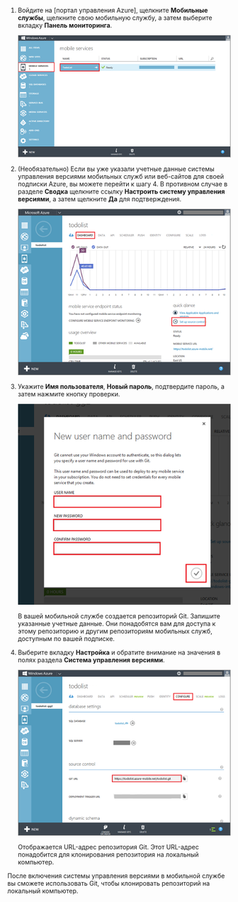 ﻿
1. Войдите на [портал управления Azure], щелкните **Мобильные службы**, щелкните свою мобильную службу, а затем выберите вкладку **Панель мониторинга**.

	![Select your mobile service](./media/mobile-services-enable-source-control/mobile-services-selection.png)

2. (Необязательно) Если вы уже указали учетные данные системы управления версиями мобильных служб или веб-сайтов для своей подписки Azure, вы можете перейти к шагу 4. В противном случае в разделе **Сводка** щелкните ссылку **Настроить систему управления версиями**, а затем щелкните **Да** для подтверждения.

	![Set up source control](./media/mobile-services-enable-source-control/mobile-setup-source-control.png)


3. Укажите **Имя пользователя**, **Новый пароль**, подтвердите пароль, а затем нажмите кнопку проверки. 

	![Set source control credentials](./media/mobile-services-enable-source-control/mobile-source-control-credentials.png)

	В вашей мобильной службе создается репозиторий Git. Запишите указанные учетные данные. Они понадобятся вам для доступа к этому репозиторию и другим репозиториям мобильных служб, доступным по вашей подписке.

4. Выберите вкладку **Настройка** и обратите внимание на значения в полях раздела **Система управления версиями**.

	![Configure source control](./media/mobile-services-enable-source-control/mobile-source-control-configure.png)

	Отображается URL-адрес репозитория Git. Этот URL-адрес понадобится для клонирования репозитория на локальный компьютер.

После включения системы управления версиями в мобильной службе вы сможете использовать Git, чтобы клонировать репозиторий на локальный компьютер.
 <!--HONumber=42-->
